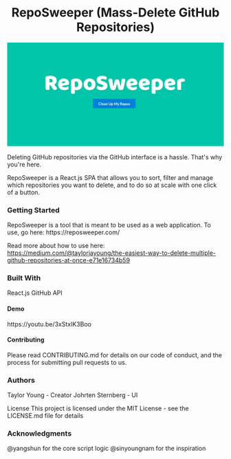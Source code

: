  <h1 align='center'> RepoSweeper (Mass-Delete GitHub Repositories) </h1>

 <img src="./RepoSweeper.png" alt=""/>

 Deleting GitHub repositories via the GitHub interface is a hassle. That's why you're here.
 
RepoSweeper is a React.js SPA that allows you to sort, filter and manage which repositories you want to delete, and to do so at scale with one click of a button.

 <h3>Getting Started</h3>
 RepoSweeper is a tool that is meant to be used as a web application.  To use, go here: https://reposweeper.com/

 Read more about how to use here: https://medium.com/@taylorjayoung/the-easiest-way-to-delete-multiple-github-repositories-at-once-e71e16734b59


 <h3>Built With</h3>
 React.js
 GitHub API

 <h4>Demo</h4>
 https://youtu.be/3xStxIK3Boo

<h4>Contributing</h4>
 Please read CONTRIBUTING.md for details on our code of conduct, and the process for submitting pull requests to us.



 <h3>Authors</h3>
 Taylor Young - Creator
 Johrten Sternberg - UI

 License
 This project is licensed under the MIT License - see the LICENSE.md file for details

<h3>Acknowledgments</h3>
@yangshun for the core script logic
@sinyoungnam for the inspiration
